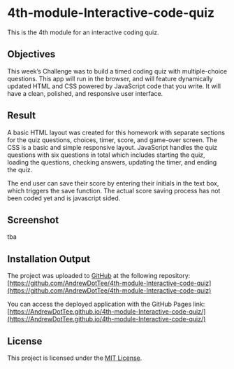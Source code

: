 # 4th-module-Interactive-code-quiz
This is the 4th module for an interactive coding quiz.

## Objectives
This week’s Challenge was to build a timed coding quiz with multiple-choice questions. This app will run in the browser, and will feature dynamically updated HTML and CSS powered by JavaScript code that you write. It will have a clean, polished, and responsive user interface. 

## Result
A basic HTML layout was created for this homework with separate sections for the quiz questions, choices, timer, score, and game-over screen. The CSS is a basic and simple responsive layout. JavaScript handles the quiz questions with six questions in total which includes starting the quiz, loading the questions, checking answers, updating the timer, and ending the quiz. 

The end user can save their score by entering their initials in the text box, which triggers the save function. The actual score saving process has not been coded yet and is javascript sided.

## Screenshot
tba

## Installation Output
The project was uploaded to [GitHub](https://github.com/) at the following repository:
[https://github.com/AndrewDotTee/4th-module-Interactive-code-quiz](https://github.com/AndrewDotTee/4th-module-Interactive-code-quiz)

You can access the deployed application with the GitHub Pages link:
[https://AndrewDotTee.github.io/4th-module-Interactive-code-quiz/](https://AndrewDotTee.github.io/4th-module-Interactive-code-quiz/)

## License
This project is licensed under the [MIT License](https://github.com/AndrewDotTee/4th-module-interactive-code-quiz/blob/main/LICENSE).
